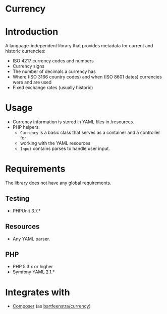 Currency
========

# Introduction
A language-independent library that provides metadata for current and historic
currencies:
* ISO 4217 currency codes and numbers
* Currency signs
* The number of decimals a currency has
* Where (ISO 3166 country codes) and when (ISO 8601 dates) currencies were and
  are used
* Fixed exchange rates (usually historic)

# Usage
* Currency information is stored in YAML files in /resources.
* PHP helpers:
  * `Currency` is a basic class that serves as a container and a controller for
  * working with the YAML resources
  * `Input` contains parses to handle user input.

# Requirements
The library does not have any global requirements.

## Testing
* PHPUnit 3.7.*

## Resources
* Any YAML parser.

## PHP
* PHP 5.3.x or higher
* Symfony YAML 2.1.*

# Integrates with
* [Composer](http://getcomposer.org) (as
[bartfeenstra/currency](https://packagist.org/packages/bartfeenstra/currency))
